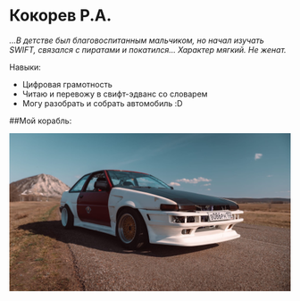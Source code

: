 # Кокорев Р.А.

*...В детстве был благовоспитанным мальчиком, но начал изучать SWIFT, связался с пиратами и покатился... Характер мягкий. Не женат.*

Навыки:
* Цифровая грамотность
* Читаю и перевожу в свифт-эдванс со словарем
* Могу разобрать и собрать автомобиль :D

##Мой корабль:

![Мой корабль](img/ae86.jpg)
